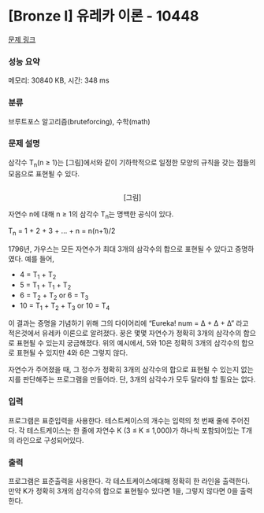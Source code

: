 # [Bronze I] 유레카 이론 - 10448 

[문제 링크](https://www.acmicpc.net/problem/10448) 

### 성능 요약

메모리: 30840 KB, 시간: 348 ms

### 분류

브루트포스 알고리즘(bruteforcing), 수학(math)

### 문제 설명

<p>삼각수 T<sub>n</sub>(n ≥ 1)는 [그림]에서와 같이 기하학적으로 일정한 모양의 규칙을 갖는 점들의 모음으로 표현될 수 있다.</p>

<p style="text-align: center;"><img alt="" src="https://www.acmicpc.net/upload/images2/eureka.png"></p>

<p style="text-align: center;">[그림]</p>

<p>자연수 n에 대해 n ≥ 1의 삼각수 T<sub>n</sub>는 명백한 공식이 있다.</p>

<p>T<sub>n</sub> = 1 + 2 + 3 + ... + n = n(n+1)/2</p>

<p>1796년, 가우스는 모든 자연수가 최대 3개의 삼각수의 합으로 표현될 수 있다고 증명하였다. 예를 들어,</p>

<ul>
	<li>4 = T<sub>1</sub> + T<sub>2</sub></li>
	<li>5 = T<sub>1</sub> + T<sub>1</sub> + T<sub>2</sub></li>
	<li>6 = T<sub>2</sub> + T<sub>2</sub> or 6 = T<sub>3</sub></li>
	<li>10 = T<sub>1</sub> + T<sub>2</sub> + T<sub>3</sub> or 10 = T<sub>4</sub></li>
</ul>

<p>이 결과는 증명을 기념하기 위해 그의 다이어리에 “Eureka! num = Δ + Δ + Δ” 라고 적은것에서 유레카 이론으로 알려졌다. 꿍은 몇몇 자연수가 정확히 3개의 삼각수의 합으로 표현될 수 있는지 궁금해졌다. 위의 예시에서, 5와 10은 정확히 3개의 삼각수의 합으로 표현될 수 있지만 4와 6은 그렇지 않다.</p>

<p>자연수가 주어졌을 때, 그 정수가 정확히 3개의 삼각수의 합으로 표현될 수 있는지 없는지를 판단해주는 프로그램을 만들어라. 단, 3개의 삼각수가 모두 달라야 할 필요는 없다.</p>

### 입력 

 <p>프로그램은 표준입력을 사용한다. 테스트케이스의 개수는 입력의 첫 번째 줄에 주어진다. 각 테스트케이스는 한 줄에 자연수 K (3 ≤ K ≤ 1,000)가 하나씩 포함되어있는 T개의 라인으로 구성되어있다.</p>

### 출력 

 <p>프로그램은 표준출력을 사용한다. 각 테스트케이스에대해 정확히 한 라인을 출력한다. 만약 K가 정확히 3개의 삼각수의 합으로 표현될수 있다면 1을, 그렇지 않다면 0을 출력한다.</p>

